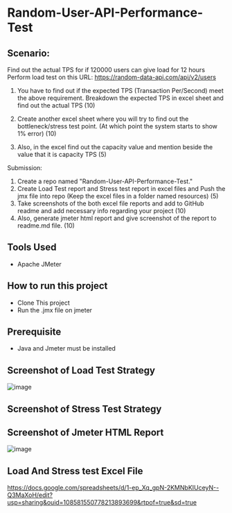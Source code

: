 # Random-User-API-Performance-Test

## Scenario:
Find out the actual TPS for if 120000 users can give load for 12 hours
Perform load test on this URL: https://random-data-api.com/api/v2/users
1. You have to find out if the expected TPS (Transaction Per/Second) meet the above requirement.
Breakdown the expected TPS in excel sheet and find out the actual TPS (10)

2. Create another excel sheet where you will try to find out the bottleneck/stress test point. (At which point the system starts to show 1% error) (10)

3. Also, in the excel find out the capacity value and mention beside the value that it is capacity TPS (5)

Submission:
1. Create a repo named "Random-User-API-Performance-Test."
2. Create Load Test report and Stress test report in excel files and Push the jmx file  into repo (Keep the excel files in a folder named resources)  (5)
3. Take screenshots of the both excel file reports and add to GitHub readme and add necessary info regarding your project (10)
4. Also, generate jmeter html report and give screenshot of the report to readme.md file.  (10) 

## Tools Used
- Apache JMeter

## How to run this project

- Clone This project
- Run the .jmx file on jmeter

## Prerequisite
 - Java and Jmeter must be installed


## Screenshot of Load Test Strategy

![image](https://github.com/RajaulIslam/Random-User-API-Performance-Test/assets/171759757/d57b94a9-d7ea-4f3e-958b-28ccb538531b)


## Screenshot of Stress Test Strategy


## Screenshot of Jmeter HTML Report

![image](https://github.com/RajaulIslam/Random-User-API-Performance-Test/assets/171759757/c2e97eaf-329f-4af2-9bc9-7a81c5cda593)



## Load And Stress test Excel File
https://docs.google.com/spreadsheets/d/1-ep_Xq_gpN-2KMNbKIUceyN--Q3MaXoH/edit?usp=sharing&ouid=108581550778213893699&rtpof=true&sd=true

